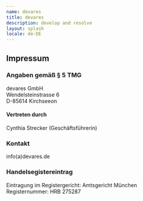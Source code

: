 ```yaml
---
name: devares
title: devares
description: develop and resolve
layout: splash
locale: de-DE
---
```

## Impressum

### Angaben gemäß § 5 TMG
devares GmbH<br/>
Wendelsteinstrasse 6<br/>
D-85614 Kirchseeon

#### Vertreten durch

Cynthia Strecker (Geschäftsführerin)

### Kontakt
info(a)devares.de

### Handelsegistereintrag
Eintragung im Registergericht: Amtsgericht München<br/>
Registernummer: HRB 275287
